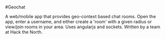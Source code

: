 #Geochat

A web/mobile app that provides geo-context based chat rooms. Open the app, enter a username, and either create a 'room' with a given radius or view/join rooms in your area. Uses angularjs and sockets. Written by a team at Hack the North.